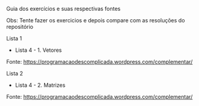 Guia dos exercícios e suas respectivas fontes

Obs: Tente fazer os exercicios e depois compare com as resoluções do repositório

Lista 1 

* Lista 4 - 1. Vetores

Fonte: https://programacaodescomplicada.wordpress.com/complementar/

Lista 2

* Lista 4 - 2. Matrizes

Fonte: https://programacaodescomplicada.wordpress.com/complementar/